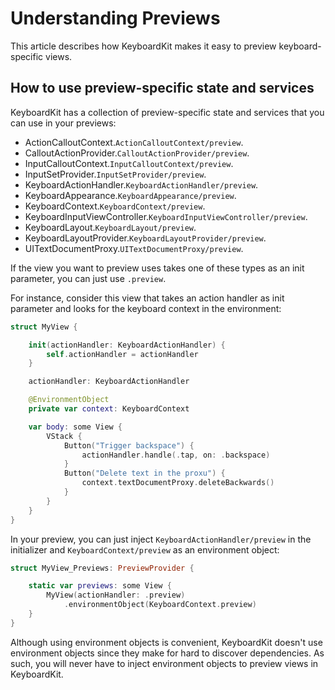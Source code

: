 # Understanding Previews

This article describes how KeyboardKit makes it easy to preview keyboard-specific views.


## How to use preview-specific state and services

KeyboardKit has a collection of preview-specific state and services that you can use in your previews:

* ActionCalloutContext.``ActionCalloutContext/preview``.
* CalloutActionProvider.``CalloutActionProvider/preview``.
* InputCalloutContext.``InputCalloutContext/preview``.
* InputSetProvider.``InputSetProvider/preview``.
* KeyboardActionHandler.``KeyboardActionHandler/preview``.
* KeyboardAppearance.``KeyboardAppearance/preview``.
* KeyboardContext.``KeyboardContext/preview``.
* KeyboardInputViewController.``KeyboardInputViewController/preview``.
* KeyboardLayout.``KeyboardLayout/preview``.
* KeyboardLayoutProvider.``KeyboardLayoutProvider/preview``.
* UITextDocumentProxy.``UITextDocumentProxy/preview``.

If the view you want to preview uses takes one of these types as an init parameter, you can just use `.preview`.

For instance, consider this view that takes an action handler as init parameter and looks for the keyboard context in the environment:

```swift
struct MyView {

    init(actionHandler: KeyboardActionHandler) {
        self.actionHandler = actionHandler
    }

    actionHandler: KeyboardActionHandler

    @EnvironmentObject
    private var context: KeyboardContext

    var body: some View {
        VStack {
            Button("Trigger backspace") {
                actionHandler.handle(.tap, on: .backspace)
            }
            Button("Delete text in the proxu") {
                context.textDocumentProxy.deleteBackwards()
            }
        }
    }
}
```

In your preview, you can just inject ``KeyboardActionHandler/preview`` in the initializer and ``KeyboardContext/preview`` as an environment object:

```swift
struct MyView_Previews: PreviewProvider {

    static var previews: some View {
        MyView(actionHandler: .preview)
            .environmentObject(KeyboardContext.preview)
    }
}
```

Although using environment objects is convenient, KeyboardKit doesn't use environment objects since they make for hard to discover dependencies. As such, you will never have to inject environment objects to preview views in KeyboardKit.
